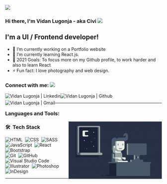 [![](https://github.com/saadeghi/saadeghi/blob/master/dino.gif)](#)

### Hi there, I'm Vidan Lugonja - aka Civi <img src="https://github.com/blackcater/blackcater/raw/master/images/Hi.gif" height="32" />

## I'm a UI / Frontend developer!

- 🔭 I’m currently working on a Portfolio website
- 🌱 I’m currently learning React.js.
- 🥅 2021 Goals: To focus more on my Github profile, to work harder and also to learn React
- ⚡ Fun fact: I love photography and web design.

### Connect with me: <img src="https://media.giphy.com/media/LnQjpWaON8nhr21vNW/giphy.gif" height="32">

[<img align="left" alt="Vidan Lugonja | Linkedin" height="22px" src="https://cdn.jsdelivr.net/npm/simple-icons@v3/icons/linkedin.svg" />][linkedin]
[<img align="left" alt="Vidan Lugonja | Github" height="22px" src="https://cdn.jsdelivr.net/npm/simple-icons@v3/icons/github.svg" />][github]
[<img align="left" alt="Vidan Lugonja | Gmail" height="22px" src="https://cdn.jsdelivr.net/npm/simple-icons@v3/icons/gmail.svg" />][gmail]

<br />

---

### Languages and Tools:

<img alt="Night Coding" src="https://raw.githubusercontent.com/LVidan/LVidan/main/Night-Coding.gif" align="right"/>

### 🛠 &nbsp;Tech Stack

![HTML](https://img.shields.io/badge/-HTML-475867?style=flat&logo=HTML5)&nbsp;
![CSS](https://img.shields.io/badge/-CSS-475867?style=flat&logo=CSS3&logoColor=1572B6)&nbsp;
![SASS](https://img.shields.io/badge/-SASS-475867?style=flat&logo=sass)&nbsp;
![JavaScript](https://img.shields.io/badge/-JavaScript-475867?style=flat&logo=javascript)&nbsp;
![React](https://img.shields.io/badge/-React-475867?style=flat&logo=react)&nbsp;
![Bootstrap](https://img.shields.io/badge/-Bootstrap-475867?style=flat&logo=bootstrap&logoColor=563D7C)\
![Git](https://img.shields.io/badge/-Git-475867?style=flat&logo=git)&nbsp;
![GitHub](https://img.shields.io/badge/-GitHub-475867?style=flat&logo=github)&nbsp;
![Visual Studio Code](https://img.shields.io/badge/-Visual%20Studio%20Code-475867?style=flat&logo=visual-studio-code&logoColor=007ACC)&nbsp;
![Illustrator](https://img.shields.io/badge/-Illustrator-475867?style=flat&logo=adobe-illustrator)&nbsp;
![Photoshop](https://img.shields.io/badge/-Photoshop-475867?style=flat&logo=adobe-photoshop)&nbsp;
![InDesign](https://img.shields.io/badge/-InDesign-475867?style=flat&logo=adobe-indesign)

---

[linkedin]: https://www.linkedin.com/in/vidan-lugonja-8036b2166
[github]: https://github.com/LVidan
[gmail]: mailto:vidan.lugonja@gmail.com
